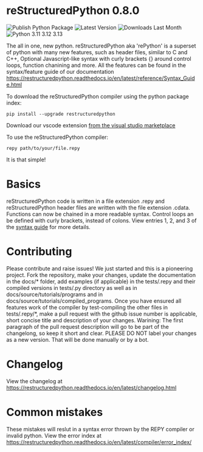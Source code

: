 # reStructuredPython 0.8.0
![Publish Python Package](https://github.com/sharktide/restructuredpython/actions/workflows/publish.yml/badge.svg?branch=main)
![Latest Version](https://img.shields.io/badge/dynamic/toml?url=https%3A%2F%2Fraw.githubusercontent.com%2Fsharktide%2Frestructuredpython%2Frefs%2Fheads%2Fmain%2Fpyproject.toml&query=%24.project.version&label=Latest)
![Downloads Last Month](https://img.shields.io/badge/dynamic/json?url=https%3A%2F%2Fpypistats.org%2Fapi%2Fpackages%2Frestructuredpython%2Frecent&query=%24.data.last_month&logo=python&logoColor=skyblue&logoSize=auto&label=Downloads%20Last%20Month)
![Python 3.11 3.12 3.13](https://img.shields.io/badge/Python-3.11%203.12%203.13-orange)

The all in one, new python.
reStructuredPython aka 'rePython' is a superset of python with many new features, such as header files, similar to C and C++, Optional Javascript-like syntax with curly brackets {} around control loops, function chanining and more. All the features can be found in the syntax/feature guide of our documentation https://restructuredpython.readthedocs.io/en/latest/reference/Syntax_Guide.html

To download the reStructuredPython compiler using the python package index:

```shell
pip install --upgrade restructuredpython
```
Download our vscode extension [from the visual studio marketplace](https://marketplace.visualstudio.com/items?itemName=RihaanMeher.restructuredpython)

To use the reStructuredPython compiler:

```shell
repy path/to/your/file.repy
```
It is that simple!

# Basics
reStructuredPython code is written in a file extension .repy and reStructuredPython header files are written with the file extension .cdata. Functions can now be chained in a more readable syntax. Control loops an be defined with curly brackets, instead of colons. View entries 1, 2, and 3 of the [syntax guide](https://restructuredpython.readthedocs.io/en/latest/reference/Syntax_Guide.html) for more details. 

# Contributing

Please contribute and raise issues! We just started and this is a pioneering project. Fork the repository, make your changes, update the documentation in the docs/* folder, add examples (if applicable) in the tests/.repy and their compiled versions in tests/.py directory as well as in docs/source/tutorials/programs and in docs/source/tutorials/compiled_programs. Once you have ensured all features work of the compiler by test-compiling the other files in tests/.repy/*, make a pull request with the github issue number is applicable, short concise title and description of your changes. Warining: The first paragraph of the pull request description will go to be part of the changelong, so keep it short and clear. PLEASE DO NOT label your changes as a new version. That will be done manually or by a bot.

# Changelog

View the changelog at https://restructuredpython.readthedocs.io/en/latest/changelog.html

# Common mistakes

These mistakes will reslut in a syntax error thrown by the REPY compiler or invalid python.
View the error index at https://restructuredpython.readthedocs.io/en/latest/compiler/error_index/
